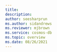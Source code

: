 ```yaml
---
title:
description:
author: seesharprun
ms.author: sidandrews
ms.reviewer: mjbrown
ms.service: cosmos-db
ms.topic: overview
ms.date: 08/26/2021
---
```

